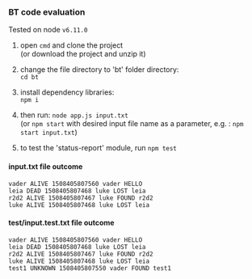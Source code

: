 ### BT code evaluation

Tested on node `v6.11.0`

1. open `cmd` and clone the project  
(or download the project and unzip it) 

2. change the file directory to 'bt' folder directory:  
   `cd bt`

3. install dependency libraries:  
   `npm i`

4. then run: `node app.js input.txt`  
(or `npm start` with desired input file name as a parameter, e.g. : `npm start input.txt`)

5. to test the 'status-report' module, run `npm test` 


#### input.txt file outcome
```
vader ALIVE 1508405807560 vader HELLO
leia DEAD 1508405807468 luke LOST leia
r2d2 ALIVE 1508405807467 luke FOUND r2d2
luke ALIVE 1508405807468 luke LOST leia
```


#### test/input.test.txt file outcome
```
vader ALIVE 1508405807560 vader HELLO
leia DEAD 1508405807468 luke LOST leia
r2d2 ALIVE 1508405807467 luke FOUND r2d2
luke ALIVE 1508405807468 luke LOST leia
test1 UNKNOWN 1508405807550 vader FOUND test1
```
